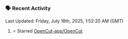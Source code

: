 ### 🗣 Recent Activity

<!--RECENT_ACTIVITY:last_update-->
Last Updated: Friday, July 18th, 2025, 1:52:20 AM (GMT)
<!--RECENT_ACTIVITY:last_update_end-->
<!--RECENT_ACTIVITY:start-->
1. ⭐ Starred [OpenCut-app/OpenCut](https://github.com/OpenCut-app/OpenCut)<br>
<!--RECENT_ACTIVITY:end-->
